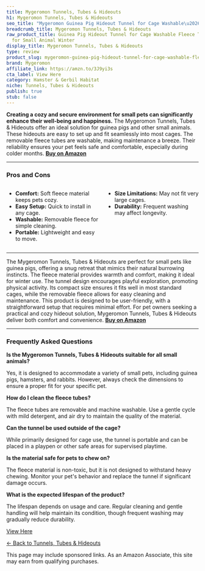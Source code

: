```yaml
---
title: Mygeromon Tunnels, Tubes & Hideouts
h1: Mygeromon Tunnels, Tubes & Hideouts
seo_title: "Mygeromon Guinea Pig Hideout Tunnel for Cage Washable\u2026"
breadcrumb_title: Mygeromon Tunnels, Tubes & Hideouts
raw_product_title: Guinea Pig Hideout Tunnel for Cage Washable Fleece Tubes Removable
  for Small Animal Winter
display_title: Mygeromon Tunnels, Tubes & Hideouts
type: review
product_slug: mygeromon-guinea-pig-hideout-tunnel-for-cage-washable-fleece-tubes-remo-eec34360
brand: Mygeromon
affiliate_link: https://amzn.to/3J9yi3s
cta_label: View Here
category: Hamster & Gerbil Habitat
niche: Tunnels, Tubes & Hideouts
publish: true
stub: false
---
```


<div id="intro" class="full-width">
  <p><strong>Creating a cozy and secure environment for small pets can significantly enhance their well-being and happiness.</strong> The Mygeromon Tunnels, Tubes & Hideouts offer an ideal solution for guinea pigs and other small animals. These hideouts are easy to set up and fit seamlessly into most cages. The removable fleece tubes are washable, making maintenance a breeze. Their reliability ensures your pet feels safe and comfortable, especially during colder months. <a href="https://amzn.to/3J9yi3s" rel="nofollow sponsored noopener" target="_blank"><strong>Buy on Amazon</strong></a></p>
</div>

<hr />
<h3 id="pros-cons">Pros and Cons</h3>
<div class="pc-grid" style="display:grid;grid-template-columns:1fr 1fr;gap:16px;">
  <ul>
    <li><strong>Comfort:</strong> Soft fleece material keeps pets cozy.</li>
    <li><strong>Easy Setup:</strong> Quick to install in any cage.</li>
    <li><strong>Washable:</strong> Removable fleece for simple cleaning.</li>
    <li><strong>Portable:</strong> Lightweight and easy to move.</li>
  </ul>
  <ul>
    <li><strong>Size Limitations:</strong> May not fit very large cages.</li>
    <li><strong>Durability:</strong> Frequent washing may affect longevity.</li>
  </ul>
</div>
<hr />

<div class="full-width">
  <p>The Mygeromon Tunnels, Tubes & Hideouts are perfect for small pets like guinea pigs, offering a snug retreat that mimics their natural burrowing instincts. The fleece material provides warmth and comfort, making it ideal for winter use. The tunnel design encourages playful exploration, promoting physical activity. Its compact size ensures it fits well in most standard cages, while the removable fleece allows for easy cleaning and maintenance. This product is designed to be user-friendly, with a straightforward setup that requires minimal effort. For pet owners seeking a practical and cozy hideout solution, Mygeromon Tunnels, Tubes & Hideouts deliver both comfort and convenience. <a href="https://amzn.to/3J9yi3s" rel="nofollow sponsored noopener" target="_blank"><strong>Buy on Amazon</strong></a></p>
</div>

<hr />
<h3 id="faqs">Frequently Asked Questions</h3>

<p><strong>Is the Mygeromon Tunnels, Tubes & Hideouts suitable for all small animals?</strong></p>
<p>Yes, it is designed to accommodate a variety of small pets, including guinea pigs, hamsters, and rabbits. However, always check the dimensions to ensure a proper fit for your specific pet.</p>

<p><strong>How do I clean the fleece tubes?</strong></p>
<p>The fleece tubes are removable and machine washable. Use a gentle cycle with mild detergent, and air dry to maintain the quality of the material.</p>

<p><strong>Can the tunnel be used outside of the cage?</strong></p>
<p>While primarily designed for cage use, the tunnel is portable and can be placed in a playpen or other safe areas for supervised playtime.</p>

<p><strong>Is the material safe for pets to chew on?</strong></p>
<p>The fleece material is non-toxic, but it is not designed to withstand heavy chewing. Monitor your pet's behavior and replace the tunnel if significant damage occurs.</p>

<p><strong>What is the expected lifespan of the product?</strong></p>
<p>The lifespan depends on usage and care. Regular cleaning and gentle handling will help maintain its condition, though frequent washing may gradually reduce durability.</p>
<p><a class="btn" href="https://amzn.to/3J9yi3s" target="_blank" rel="nofollow sponsored noopener">View Here</a></p>
<p><a href="/roundups/hamster-gerbil-habitat/tunnels-tubes-hideouts/">← Back to Tunnels, Tubes & Hideouts</a></p>
<aside class="disclosure">This page may include sponsored links. As an Amazon Associate, this site may earn from qualifying purchases.</aside>
